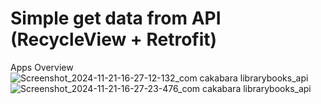 # Simple get data from API (RecycleView + Retrofit)
Apps Overview
![Screenshot_2024-11-21-16-27-12-132_com cakabara librarybooks_api](https://github.com/user-attachments/assets/588d0136-1ad3-4de7-a97d-ab312301eae1)
![Screenshot_2024-11-21-16-27-23-476_com cakabara librarybooks_api](https://github.com/user-attachments/assets/a9a76be7-70a1-4832-8152-172268ba4a8c)

